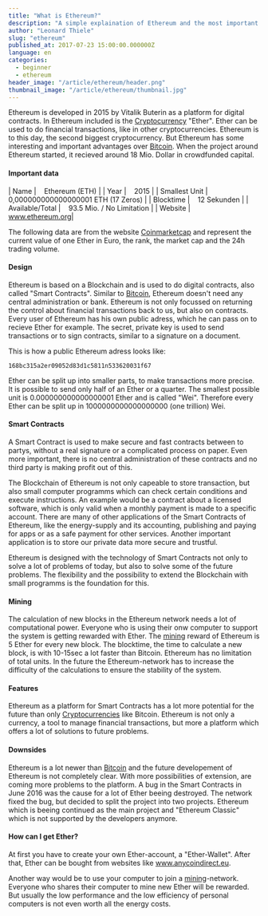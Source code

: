 ```yaml
---
title: "What is Ethereum?"
description: "A simple explaination of Ethereum and the most important facts"
author: "Leonard Thiele"
slug: "ethereum"
published_at: 2017-07-23 15:00:00.000000Z
language: en
categories:
  - beginner
  - ethereum
header_image: "/article/ethereum/header.png"
thumbnail_image: "/article/ethereum/thumbnail.jpg"
---
```


Ethereum is developed in 2015 by Vitalik Buterin as a platform for digital contracts. In Ethereum included is the [Cryptocurrency](/en/article/cryptocurrencies) "Ether". Ether can be used to do financial transactions, like in other cryptocurrencies. Ethereum is to this day, the second biggest cryptocurrency. But Ethereum has some interesting and important advantages over [Bitcoin](/en/article/bitcoin). When the project around Ethereum started, it recieved around 18 Mio. Dollar in crowdfunded capital.

#### Important data

|  Name | &nbsp;&nbsp; Ethereum (ETH) |
|  Year |  &nbsp;&nbsp; 2015 |
|  Smallest Unit | &nbsp;&nbsp; 0,000000000000000001 ETH (17 Zeros) |
|  Blocktime |  &nbsp;&nbsp; 12 Sekunden |
|  Available/Total |  &nbsp;&nbsp; 93.5 Mio. / No Limitation |
|  Website |  &nbsp;&nbsp; <a href="https://ethereum.org/" target="_blank">www.ethereum.org</a>|

The following data are from the website <a href="https://coinmarketcap.com/currencies/ethereum/" target="_blank">Coinmarketcap</a>
and represent the current value of one Ether in Euro, the rank, the market cap and the 24h trading volume.

<script type="text/javascript" src="https://files.coinmarketcap.com/static/widget/currency.js"></script><div class="coinmarketcap-currency-widget" data-currency="ethereum" data-base="EUR" data-secondary="" data-ticker="true" data-rank="true" data-marketcap="true" data-volume="true" data-stats="EUR" data-statsticker="false"></div>


#### Design

Ethereum is based on a Blockchain and is used to do digital contracts, also called "Smart Contracts". Similar to [Bitcoin](/en/article/bitcoin), Ethereum doesn't need any central administration or bank. Ethereum is not only focussed on returning the control about financial transactions back to us, but also on contracts.
Every user of Ethereum has his own public adress, which he can pass on to recieve Ether for example. The secret, private key is used to send transactions or to sign contracts, similar to a signature on a document.

This is how a public Ethereum adress looks like:

```
168bc315a2er09052d83d1c5811n533620031f67
```
Ether can be split up into smaller parts, to make transactions more precise. It is possible to send only half of an Ether or a quarter. The smallest possible unit is 0.000000000000000001 Ether and is called "Wei". Therefore every Ether can be split up in 1000000000000000000 (one trillion) Wei.

#### Smart Contracts

A Smart Contract is used to make secure and fast contracts between to partys, without a real signature or a complicated process on paper. Even more important, there is no central administration of these contracts and no third party is making profit out of this.

The Blockchain of Ethereum is not only capeable to store transaction, but also small computer programms which can check certain conditions and execute instructions. An example would be a contract about a licensed software, which is only valid when a monthly payment is made to a specific account.
There are many of other applications of the Smart Contracts of Ethereum, like the energy-supply and its accounting, publishing and paying for apps or as a safe payment for other services. Another important application is to store our private data more secure and trustful.

Ethereum is designed with the technology of Smart Contracts not only to solve a lot of problems of today, but also to solve some of the future problems. The flexibility and the possibility to extend the Blockchain with small programms is the foundation for this.

#### Mining

The calculation of new blocks in the Ethereum network needs a lot of computational power. Everyone who is using their onw computer to support the system is getting rewarded with Ether. The [mining](/en/article/mining) reward of Ethereum is 5 Ether for every new block. The blocktime, the time to calculate a new block, is with 10-15sec a lot faster than Bitcoin.
Ethereum has no limitation of total units. In the future the Ethereum-network has to increase the difficulty of the calculations to ensure the stability of the system.

#### Features

Ethereum as a platform for Smart Contracts has a lot more potential for the future than only [Cryptocurrencies](/en/article/cryptocurrencies) like Bitcoin.
Ethereum is not only a currency, a tool to manage financial transactions, but more a platform which offers a lot of solutions to future problems.

#### Downsides

Ethereum is a lot newer than [Bitcoin](/en/article/bitcoin) and the future developement of Ethereum is not completely clear.
With more possibilities of extension, are coming more problems to the platform. A bug in the Smart Contracts in June 2016 was the cause for a lot of Ether beeing destroyed. The network fixed the bug, but decided to split the project into two projects. Ethereum which is beeing continued as the main project and "Ethereum Classic" which is not supported by the developers anymore.

#### How can I get Ether?

At first you have to create your own Ether-account, a "Ether-Wallet". After that, Ether can be bought from websites like <a href="https://anycoindirect.eu/" target="_blank">www.anycoindirect.eu</a>.

Another way would be to use your computer to join a [mining](/en/article/mining)-network. Everyone who shares their computer to mine new Ether will be rewarded. But usually the low performance and the low efficiency of personal computers is not even worth all the energy costs.